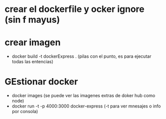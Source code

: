 # crear el dockerfile y ocker ignore  (sin f mayus)

# crear imagen
- docker build -t dockerExpress .        (pilas con el punto, es para ejecutar todas las entencias)

# GEstionar docker
- docker images (se puede ver las imagenes extras de doker hub como node)
- docker run -t -p 4000:3000 docker-express  (-t para ver mnesajes o info por consola)